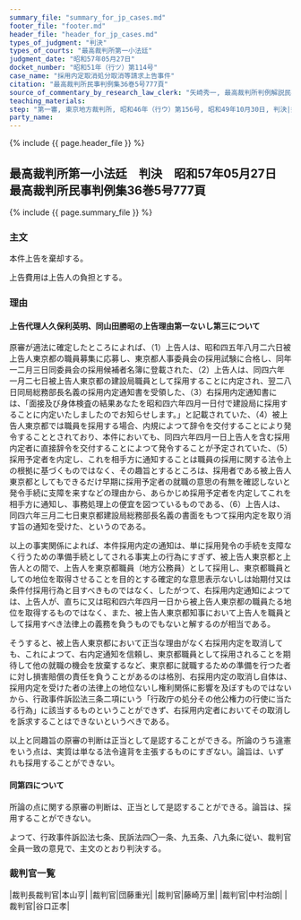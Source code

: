 ```yaml
---
summary_file: "summary_for_jp_cases.md"
footer_file: "footer.md"
header_file: "header_for_jp_cases.md"
types_of_judgment: "判決"
types_of_courts: "最高裁判所第一小法廷"
judgment_date: "昭和57年05月27日"
docket_number: "昭和51年（行ツ）第114号"
case_name: "採用内定取消処分取消等請求上告事件"
citation: "最高裁判所民事判例集36巻5号777頁"
source_of_commentary_by_research_law_clerk: "矢崎秀一, 最高裁判所判例解説民事篇昭和57年度440頁"
teaching_materials:
step: "第一審, 東京地方裁判所, 昭和46年（行ウ）第156号, 昭和49年10月30日, 判決|控訴審, 東京高等裁判所, 昭和49年（行コ）第73号, 昭和51年9月30日, 判決"
party_name:
---
```


{% include {{ page.header_file }}  %}

## 最高裁判所第一小法廷　判決　昭和57年05月27日　最高裁判所民事判例集36巻5号777頁




{% include {{ page.summary_file }}  %}



### 主文



本件上告を棄却する。

上告費用は上告人の負担とする。





### 理由



#### 上告代理人久保利英明、同山田勝昭の上告理由第一ないし第三について

原審が適法に確定したところによれば、（1）上告人は、昭和四五年八月二六日被上告人東京都の職員募集に応募し、東京都人事委員会の採用試験に合格し、同年一二月三日同委員会の採用候補者名簿に登載された、（2）上告人は、同四六年一月二七日被上告人東京都の建設局職員として採用することに内定され、翌二八日同局総務部長名義の採用内定通知書を受領した、（3）右採用内定通知書には、「面接及び身体検査の結果あなたを昭和四六年四月一日付で建設局に採用することに内定いたしましたのでお知らせします。」と記載されていた、（4）被上告人東京都では職員を採用する場合、内規によつて辞令を交付することにより発令することとされており、本件においても、同四六年四月一日上告人を含む採用内定者に直接辞令を交付することによつて発令することが予定されていた、（5）採用予定者を内定し、これを相手方に通知することは職員の採用に関する法令上の根拠に基づくものではなく、その趣旨とするところは、採用者である被上告人東京都としてもできるだけ早期に採用予定者の就職の意思の有無を確認しないと発令手続に支障を来すなどの理由から、あらかじめ採用予定者を内定してこれを相手方に通知し、事務処理上の便宜を図つているものである、（6）上告人は、同四六年三月二七日東京都建設局総務部長名義の書面をもつて採用内定を取り消す旨の通知を受けた、というのである。

以上の事実関係によれば、本件採用内定の通知は、単に採用発令の手続を支障なく行うための準備手続としてされる事実上の行為にすぎず、被上告人東京都と上告人との間で、上告人を東京都職員（地方公務員）として採用し、東京都職員としての地位を取得させることを目的とする確定的な意思表示ないしは始期付又は条件付採用行為と目すべきものではなく、したがつて、右採用内定通知によつては、上告人が、直ちに又は昭和四六年四月一日から被上告人東京都の職員たる地位を取得するものではなく、また、被上告人東京都知事において上告人を職員として採用すべき法律上の義務を負うものでもないと解するのが相当である。

そうすると、被上告人東京都において正当な理由がなく右採用内定を取消しても、これによつて、右内定通知を信頼し、東京都職員として採用されることを期待して他の就職の機会を放棄するなど、東京都に就職するための準備を行つた者に対し損害賠償の責任を負うことがあるのは格別、右採用内定の取消し自体は、採用内定を受けた者の法律上の地位ないし権利関係に影響を及ぼすものではないから、行政事件訴訟法三条二項にいう「行政庁の処分その他公権力の行使に当たる行為」に該当するものということができず、右採用内定者においてその取消しを訴求することはできないというべきである。

以上と同趣旨の原審の判断は正当として是認することができる。所論のうち違憲をいう点は、実質は単なる法令違背を主張するものにすぎない。論旨は、いずれも採用することができない。

#### 同第四について

所論の点に関する原審の判断は、正当として是認することができる。論旨は、採用することができない。

よつて、行政事件訴訟法七条、民訴法四〇一条、九五条、八九条に従い、裁判官全員一致の意見で、主文のとおり判決する。

### 裁判官一覧

|裁判長裁判官|本山亨|
|裁判官|団藤重光|
|裁判官|藤崎万里|
|裁判官|中村治朗|
|裁判官|谷口正孝|






